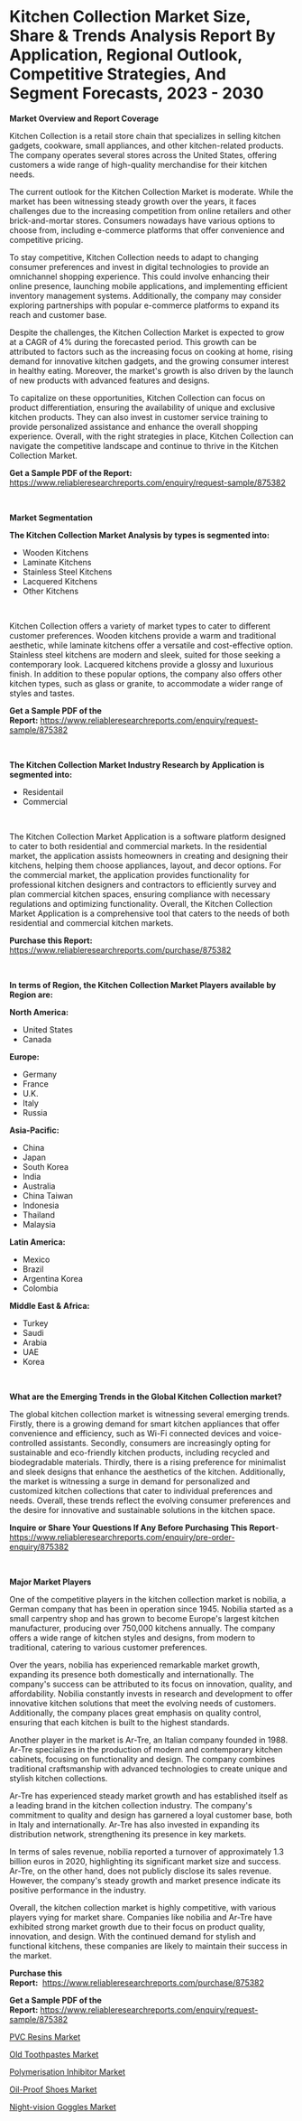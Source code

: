 <p><h1>Kitchen Collection Market Size, Share & Trends Analysis Report By Application, Regional Outlook, Competitive Strategies, And Segment Forecasts, 2023 - 2030</h1></p><p><strong>Market Overview and Report Coverage</strong></p>
<p><p>Kitchen Collection is a retail store chain that specializes in selling kitchen gadgets, cookware, small appliances, and other kitchen-related products. The company operates several stores across the United States, offering customers a wide range of high-quality merchandise for their kitchen needs.</p><p>The current outlook for the Kitchen Collection Market is moderate. While the market has been witnessing steady growth over the years, it faces challenges due to the increasing competition from online retailers and other brick-and-mortar stores. Consumers nowadays have various options to choose from, including e-commerce platforms that offer convenience and competitive pricing.</p><p>To stay competitive, Kitchen Collection needs to adapt to changing consumer preferences and invest in digital technologies to provide an omnichannel shopping experience. This could involve enhancing their online presence, launching mobile applications, and implementing efficient inventory management systems. Additionally, the company may consider exploring partnerships with popular e-commerce platforms to expand its reach and customer base.</p><p>Despite the challenges, the Kitchen Collection Market is expected to grow at a CAGR of 4% during the forecasted period. This growth can be attributed to factors such as the increasing focus on cooking at home, rising demand for innovative kitchen gadgets, and the growing consumer interest in healthy eating. Moreover, the market's growth is also driven by the launch of new products with advanced features and designs.</p><p>To capitalize on these opportunities, Kitchen Collection can focus on product differentiation, ensuring the availability of unique and exclusive kitchen products. They can also invest in customer service training to provide personalized assistance and enhance the overall shopping experience. Overall, with the right strategies in place, Kitchen Collection can navigate the competitive landscape and continue to thrive in the Kitchen Collection Market.</p></p>
<p><strong>Get a Sample PDF of the Report:</strong> <a href="https://www.reliableresearchreports.com/enquiry/request-sample/875382">https://www.reliableresearchreports.com/enquiry/request-sample/875382</a></p>
<p>&nbsp;</p>
<p><strong>Market Segmentation</strong></p>
<p><strong>The Kitchen Collection Market Analysis by types is segmented into:</strong></p>
<p><ul><li>Wooden Kitchens</li><li>Laminate Kitchens</li><li>Stainless Steel Kitchens</li><li>Lacquered Kitchens</li><li>Other Kitchens</li></ul></p>
<p>&nbsp;</p>
<p><p>Kitchen Collection offers a variety of market types to cater to different customer preferences. Wooden kitchens provide a warm and traditional aesthetic, while laminate kitchens offer a versatile and cost-effective option. Stainless steel kitchens are modern and sleek, suited for those seeking a contemporary look. Lacquered kitchens provide a glossy and luxurious finish. In addition to these popular options, the company also offers other kitchen types, such as glass or granite, to accommodate a wider range of styles and tastes.</p></p>
<p><strong>Get a Sample PDF of the Report:</strong>&nbsp;<a href="https://www.reliableresearchreports.com/enquiry/request-sample/875382">https://www.reliableresearchreports.com/enquiry/request-sample/875382</a></p>
<p>&nbsp;</p>
<p><strong>The Kitchen Collection Market Industry Research by Application is segmented into:</strong></p>
<p><ul><li>Residentail</li><li>Commercial</li></ul></p>
<p>&nbsp;</p>
<p><p>The Kitchen Collection Market Application is a software platform designed to cater to both residential and commercial markets. In the residential market, the application assists homeowners in creating and designing their kitchens, helping them choose appliances, layout, and decor options. For the commercial market, the application provides functionality for professional kitchen designers and contractors to efficiently survey and plan commercial kitchen spaces, ensuring compliance with necessary regulations and optimizing functionality. Overall, the Kitchen Collection Market Application is a comprehensive tool that caters to the needs of both residential and commercial kitchen markets.</p></p>
<p><strong>Purchase this Report:</strong>&nbsp; <a href="https://www.reliableresearchreports.com/purchase/875382">https://www.reliableresearchreports.com/purchase/875382</a></p>
<p>&nbsp;</p>
<p><strong>In terms of Region, the Kitchen Collection Market Players available by Region are:</strong></p>
<p>
    <p> <strong> North America: </strong>
        <ul>
            <li>United States</li>
            <li>Canada</li>
        </ul>
        </p> 
    <p> <strong> Europe: </strong>
        <ul>
            <li>Germany</li>
            <li>France</li>
            <li>U.K.</li>
            <li>Italy</li>
            <li>Russia</li>
        </ul>
        </p> 
    <p> <strong> Asia-Pacific: </strong>
        <ul>
            <li>China</li>
            <li>Japan</li>
            <li>South Korea</li>
            <li>India</li>
            <li>Australia</li>
            <li>China Taiwan</li>
            <li>Indonesia</li>
            <li>Thailand</li>
            <li>Malaysia</li>
        </ul>
        </p> 
    <p> <strong> Latin America: </strong>
        <ul>
            <li>Mexico</li>
            <li>Brazil</li>
            <li>Argentina Korea</li>
            <li>Colombia</li>
        </ul>
        </p> 
    <p> <strong> Middle East & Africa: </strong>
        <ul>
            <li>Turkey</li>
            <li>Saudi</li>
            <li>Arabia</li>
            <li>UAE</li>
            <li>Korea</li>
        </ul>
    </p>
    </p>
<p>&nbsp;</p>
<p><strong>What are the Emerging Trends in the Global Kitchen Collection market?</strong></p>
<p><p>The global kitchen collection market is witnessing several emerging trends. Firstly, there is a growing demand for smart kitchen appliances that offer convenience and efficiency, such as Wi-Fi connected devices and voice-controlled assistants. Secondly, consumers are increasingly opting for sustainable and eco-friendly kitchen products, including recycled and biodegradable materials. Thirdly, there is a rising preference for minimalist and sleek designs that enhance the aesthetics of the kitchen. Additionally, the market is witnessing a surge in demand for personalized and customized kitchen collections that cater to individual preferences and needs. Overall, these trends reflect the evolving consumer preferences and the desire for innovative and sustainable solutions in the kitchen space.</p></p>
<p><strong>Inquire or Share Your Questions If Any Before Purchasing This Report</strong>- <a href="https://www.reliableresearchreports.com/enquiry/pre-order-enquiry/875382">https://www.reliableresearchreports.com/enquiry/pre-order-enquiry/875382</a></p>
<p>&nbsp;</p>
<p><strong>Major Market Players</strong></p>
<p><p>One of the competitive players in the kitchen collection market is nobilia, a German company that has been in operation since 1945. Nobilia started as a small carpentry shop and has grown to become Europe's largest kitchen manufacturer, producing over 750,000 kitchens annually. The company offers a wide range of kitchen styles and designs, from modern to traditional, catering to various customer preferences.</p><p>Over the years, nobilia has experienced remarkable market growth, expanding its presence both domestically and internationally. The company's success can be attributed to its focus on innovation, quality, and affordability. Nobilia constantly invests in research and development to offer innovative kitchen solutions that meet the evolving needs of customers. Additionally, the company places great emphasis on quality control, ensuring that each kitchen is built to the highest standards.</p><p>Another player in the market is Ar-Tre, an Italian company founded in 1988. Ar-Tre specializes in the production of modern and contemporary kitchen cabinets, focusing on functionality and design. The company combines traditional craftsmanship with advanced technologies to create unique and stylish kitchen collections.</p><p>Ar-Tre has experienced steady market growth and has established itself as a leading brand in the kitchen collection industry. The company's commitment to quality and design has garnered a loyal customer base, both in Italy and internationally. Ar-Tre has also invested in expanding its distribution network, strengthening its presence in key markets.</p><p>In terms of sales revenue, nobilia reported a turnover of approximately 1.3 billion euros in 2020, highlighting its significant market size and success. Ar-Tre, on the other hand, does not publicly disclose its sales revenue. However, the company's steady growth and market presence indicate its positive performance in the industry.</p><p>Overall, the kitchen collection market is highly competitive, with various players vying for market share. Companies like nobilia and Ar-Tre have exhibited strong market growth due to their focus on product quality, innovation, and design. With the continued demand for stylish and functional kitchens, these companies are likely to maintain their success in the market.</p></p>
<p><strong>Purchase this Report:</strong>&nbsp;&nbsp;<a href="https://www.reliableresearchreports.com/purchase/875382">https://www.reliableresearchreports.com/purchase/875382</a></p>
<p></p>
<p><strong>Get a Sample PDF of the Report:</strong>&nbsp;<a href="https://www.reliableresearchreports.com/enquiry/request-sample/875382">https://www.reliableresearchreports.com/enquiry/request-sample/875382</a></p>
<p><p><a href="https://www.reportprime.com/pvc-resins-r394">PVC Resins Market</a></p><p><a href="https://medium.com/@damorgan64868/old-toothpastes-market-size-growth-forecast-2023-2030-aa6a8fe95f95">Old Toothpastes Market</a></p><p><a href="https://www.linkedin.com/pulse/polymerisation-inhibitor-market-size-share-global-analysis-cfaie/">Polymerisation Inhibitor Market</a></p><p><a href="https://medium.com/@peterm12562/oil-proof-shoes-market-size-growth-forecast-2023-2030-19280f9180b3">Oil-Proof Shoes Market</a></p><p><a href="https://issuu.com/reportprime-2/docs/night-vision-goggles-market-size-2030.pptx?fr=xKAE9_zU1NQ">Night-vision Goggles Market</a></p></p>